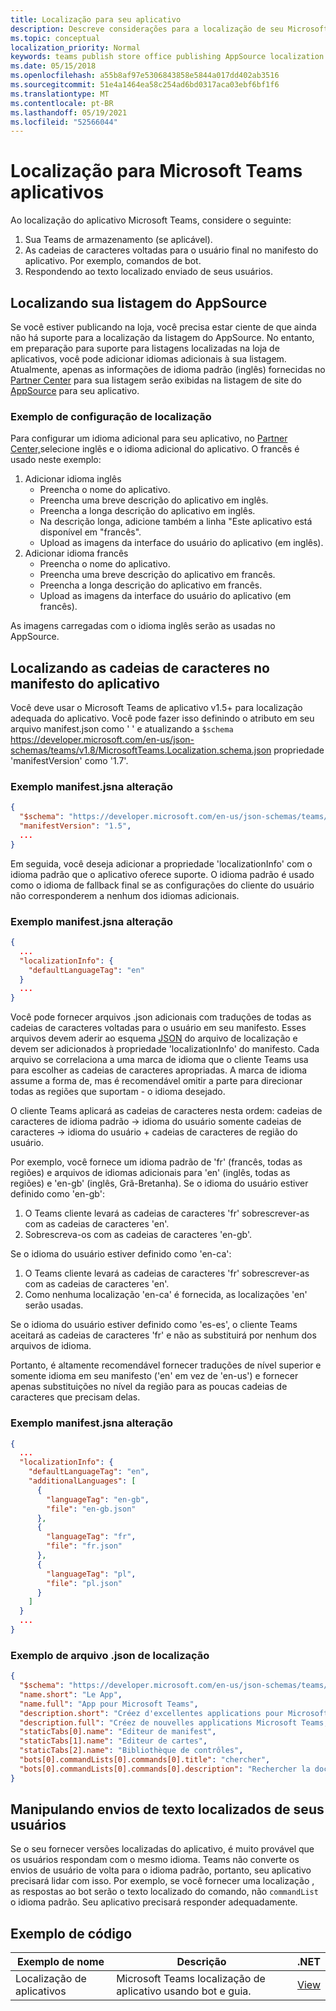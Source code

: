 ```yaml
---
title: Localização para seu aplicativo
description: Descreve considerações para a localização de seu Microsoft Teams app.
ms.topic: conceptual
localization_priority: Normal
keywords: teams publish store office publishing AppSource localization language
ms.date: 05/15/2018
ms.openlocfilehash: a55b8af97e5306843858e5844a017dd402ab3516
ms.sourcegitcommit: 51e4a1464ea58c254ad6bd0317aca03ebf6bf1f6
ms.translationtype: MT
ms.contentlocale: pt-BR
ms.lasthandoff: 05/19/2021
ms.locfileid: "52566044"
---
```

# <a name="localization-for-microsoft-teams-apps"></a>Localização para Microsoft Teams aplicativos

Ao localização do aplicativo Microsoft Teams, considere o seguinte:

1. Sua Teams de armazenamento (se aplicável).
1. As cadeias de caracteres voltadas para o usuário final no manifesto do aplicativo. Por exemplo, comandos de bot.
1. Respondendo ao texto localizado enviado de seus usuários.

## <a name="localizing-your-appsource-listing"></a>Localizando sua listagem do AppSource

Se você estiver publicando na loja, você precisa estar ciente de que ainda não há suporte para a localização da listagem do AppSource. No entanto, em preparação para suporte para listagens localizadas na loja de aplicativos, você pode adicionar idiomas adicionais à sua listagem. Atualmente, apenas as informações de idioma padrão (inglês) fornecidas no [Partner Center](/office/dev/store/submit-to-appsource-via-partner-center) para sua listagem serão exibidas na listagem de site do [AppSource](https://appsource.microsoft.com/marketplace/apps?product=office%3Bteams&page=1) para seu aplicativo.

### <a name="example-of-configuring-localization"></a>Exemplo de configuração de localização

Para configurar um idioma adicional para seu aplicativo, no [Partner Center,](/office/dev/store/submit-to-appsource-via-partner-center)selecione inglês e o idioma adicional do aplicativo. O francês é usado neste exemplo:

1. Adicionar idioma inglês
    * Preencha o nome do aplicativo.
    * Preencha uma breve descrição do aplicativo em inglês.
    * Preencha a longa descrição do aplicativo em inglês.
    * Na descrição longa, adicione também a linha "Este aplicativo está disponível em "francês".
    * Upload as imagens da interface do usuário do aplicativo (em inglês).
2. Adicionar idioma francês
    * Preencha o nome do aplicativo.
    * Preencha uma breve descrição do aplicativo em francês.
    * Preencha a longa descrição do aplicativo em francês.
    * Upload as imagens da interface do usuário do aplicativo (em francês).

As imagens carregadas com o idioma inglês serão as usadas no AppSource.

## <a name="localizing-the-strings-in-your-app-manifest"></a>Localizando as cadeias de caracteres no manifesto do aplicativo

Você deve usar o Microsoft Teams de aplicativo v1.5+ para localização adequada do aplicativo. Você pode fazer isso definindo o atributo em seu arquivo manifest.json como ' ' e atualizando a `$schema` https://developer.microsoft.com/en-us/json-schemas/teams/v1.8/MicrosoftTeams.Localization.schema.json propriedade 'manifestVersion' como '1.7'.

### <a name="example-manifestjson-change"></a>Exemplo manifest.jsna alteração

```json
{
  "$schema": "https://developer.microsoft.com/en-us/json-schemas/teams/v1.8/MicrosoftTeams.Localization.schema.json",
  "manifestVersion": "1.5",
  ...
}
```

Em seguida, você deseja adicionar a propriedade 'localizationInfo' com o idioma padrão que o aplicativo oferece suporte. O idioma padrão é usado como o idioma de fallback final se as configurações do cliente do usuário não corresponderem a nenhum dos idiomas adicionais.

### <a name="example-manifestjson-change"></a>Exemplo manifest.jsna alteração

```json
{
  ...
  "localizationInfo": {
    "defaultLanguageTag": "en"
  }
  ...
}
```

Você pode fornecer arquivos .json adicionais com traduções de todas as cadeias de caracteres voltadas para o usuário em seu manifesto. Esses arquivos devem aderir ao esquema [JSON](../../resources/schema/localization-schema.md) do arquivo de localização e devem ser adicionados à propriedade 'localizationInfo' do manifesto. Cada arquivo se correlaciona a uma marca de idioma que o cliente Teams usa para escolher as cadeias de caracteres apropriadas. A marca de idioma assume a forma de, mas é recomendável omitir a parte para direcionar todas as regiões que suportam <language> - <region> o <region> idioma desejado.

O cliente Teams aplicará as cadeias de caracteres nesta ordem: cadeias de caracteres de idioma padrão -> idioma do usuário somente cadeias de caracteres -> idioma do usuário + cadeias de caracteres de região do usuário.

Por exemplo, você fornece um idioma padrão de 'fr' (francês, todas as regiões) e arquivos de idiomas adicionais para 'en' (inglês, todas as regiões) e 'en-gb' (inglês, Grã-Bretanha). Se o idioma do usuário estiver definido como 'en-gb':

1. O Teams cliente levará as cadeias de caracteres 'fr' sobrescrever-as com as cadeias de caracteres 'en'.
2. Sobrescreva-os com as cadeias de caracteres 'en-gb'.

Se o idioma do usuário estiver definido como 'en-ca': 

1. O Teams cliente levará as cadeias de caracteres 'fr' sobrescrever-as com as cadeias de caracteres 'en'.
2. Como nenhuma localização 'en-ca' é fornecida, as localizações 'en' serão usadas.

Se o idioma do usuário estiver definido como 'es-es', o cliente Teams aceitará as cadeias de caracteres 'fr' e não as substituirá por nenhum dos arquivos de idioma.

Portanto, é altamente recomendável fornecer traduções de nível superior e somente idioma em seu manifesto ('en' em vez de 'en-us') e fornecer apenas substituições no nível da região para as poucas cadeias de caracteres que precisam delas.

### <a name="example-manifestjson-change"></a>Exemplo manifest.jsna alteração

```json
{
  ...
  "localizationInfo": {
    "defaultLanguageTag": "en",
    "additionalLanguages": [
      {
        "languageTag": "en-gb",
        "file": "en-gb.json"
      },
      {
        "languageTag": "fr",
        "file": "fr.json"
      },
      {
        "languageTag": "pl",
        "file": "pl.json"
      }
    ]
  }
  ...
}
```

### <a name="example-localization-json-file"></a>Exemplo de arquivo .json de localização

```json
{
  "$schema": "https://developer.microsoft.com/en-us/json-schemas/teams/v1.8/MicrosoftTeams.Localization.schema.json",
  "name.short": "Le App",
  "name.full": "App pour Microsoft Teams",
  "description.short": "Créez d'excellentes applications pour Microsoft Teams avec App.",
  "description.full": "Créez de nouvelles applications Microsoft Teams, concevez et prévisualisez des cartes bot, et explorez la documentation avec App.",
  "staticTabs[0].name": "Editeur de manifest",
  "staticTabs[1].name": "Editeur de cartes",
  "staticTabs[2].name": "Bibliothèque de contrôles",
  "bots[0].commandLists[0].commands[0].title": "chercher",
  "bots[0].commandLists[0].commands[0].description": "Rechercher la documentation Teams pertinente"
}
```

## <a name="handling-localized-text-submissions-from-your-users"></a>Manipulando envios de texto localizados de seus usuários

Se o seu fornecer versões localizadas do aplicativo, é muito provável que os usuários respondam com o mesmo idioma. Teams não converte os envios de usuário de volta para o idioma padrão, portanto, seu aplicativo precisará lidar com isso. Por exemplo, se você fornecer uma localização , as respostas ao bot serão o texto localizado do comando, não `commandList` o idioma padrão. Seu aplicativo precisará responder adequadamente.

## <a name="code-sample"></a>Exemplo de código

| Exemplo de nome | Descrição | .NET |
|-------------|-------------|------|
| Localização de aplicativos | Microsoft Teams localização de aplicativo usando bot e guia. | [View](https://github.com/OfficeDev/Microsoft-Teams-Samples/tree/main/samples/app-localization/csharp) |


